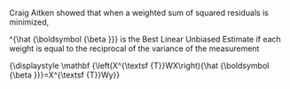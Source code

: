 

Craig Aitken showed that when a weighted sum of squared residuals is minimized,

^{\hat {\boldsymbol {\beta }}} is the Best Linear Unbiased Estimate if each weight is equal to the reciprocal of the variance of the measurement


{\displaystyle \mathbf {\left(X^{\textsf {T}}WX\right){\hat {\boldsymbol {\beta }}}=X^{\textsf {T}}Wy}}

